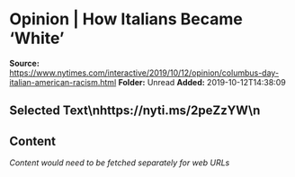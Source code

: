 # Opinion | How Italians Became ‘White’

**Source:** https://www.nytimes.com/interactive/2019/10/12/opinion/columbus-day-italian-american-racism.html
**Folder:** Unread
**Added:** 2019-10-12T14:38:09


## Selected Text\nhttps://nyti.ms/2peZzYW\n

## Content
*Content would need to be fetched separately for web URLs*
